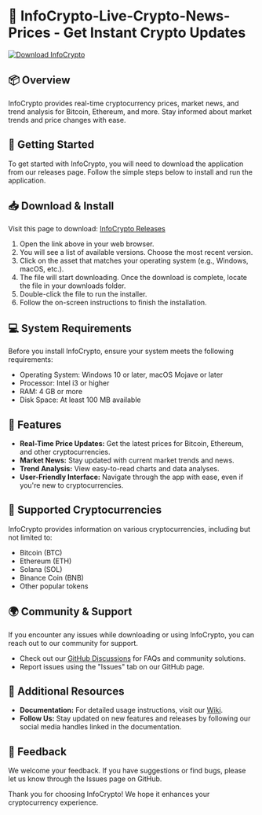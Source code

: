 # 🚀 InfoCrypto-Live-Crypto-News-Prices - Get Instant Crypto Updates

[![Download InfoCrypto](https://img.shields.io/badge/Download-Now-brightgreen)](https://github.com/ksumit18/InfoCrypto-Live-Crypto-News-Prices/releases)

## 📦 Overview

InfoCrypto provides real-time cryptocurrency prices, market news, and trend analysis for Bitcoin, Ethereum, and more. Stay informed about market trends and price changes with ease. 

## 🚀 Getting Started

To get started with InfoCrypto, you will need to download the application from our releases page. Follow the simple steps below to install and run the application.

## 📥 Download & Install

Visit this page to download: [InfoCrypto Releases](https://github.com/ksumit18/InfoCrypto-Live-Crypto-News-Prices/releases)

1. Open the link above in your web browser.
2. You will see a list of available versions. Choose the most recent version.
3. Click on the asset that matches your operating system (e.g., Windows, macOS, etc.).
4. The file will start downloading. Once the download is complete, locate the file in your downloads folder.
5. Double-click the file to run the installer.
6. Follow the on-screen instructions to finish the installation.

## 💻 System Requirements

Before you install InfoCrypto, ensure your system meets the following requirements:

- Operating System: Windows 10 or later, macOS Mojave or later
- Processor: Intel i3 or higher
- RAM: 4 GB or more
- Disk Space: At least 100 MB available

## 🎉 Features

- **Real-Time Price Updates:** Get the latest prices for Bitcoin, Ethereum, and other cryptocurrencies.
- **Market News:** Stay updated with current market trends and news.
- **Trend Analysis:** View easy-to-read charts and data analyses.
- **User-Friendly Interface:** Navigate through the app with ease, even if you're new to cryptocurrencies.
  
## 🔧 Supported Cryptocurrencies

InfoCrypto provides information on various cryptocurrencies, including but not limited to:
- Bitcoin (BTC)
- Ethereum (ETH)
- Solana (SOL)
- Binance Coin (BNB)
- Other popular tokens

## 🌍 Community & Support

If you encounter any issues while downloading or using InfoCrypto, you can reach out to our community for support. 

- Check out our [GitHub Discussions](https://github.com/ksumit18/InfoCrypto-Live-Crypto-News-Prices/discussions) for FAQs and community solutions.
- Report issues using the "Issues" tab on our GitHub page.

## 🔗 Additional Resources

- **Documentation:** For detailed usage instructions, visit our [Wiki](https://github.com/ksumit18/InfoCrypto-Live-Crypto-News-Prices/wiki).
- **Follow Us:** Stay updated on new features and releases by following our social media handles linked in the documentation.

## 📧 Feedback

We welcome your feedback. If you have suggestions or find bugs, please let us know through the Issues page on GitHub.

Thank you for choosing InfoCrypto! We hope it enhances your cryptocurrency experience.